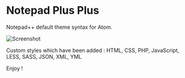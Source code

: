 # Notepad Plus Plus

Notepad++ default theme syntax for Atom.

![Screenshot](https://raw.githubusercontent.com/classikd/notepad-plus-plus-syntax/master/screenshot.png)

Custom styles which have been added :
HTML, CSS, PHP, JavaScript, LESS, SASS, JSON, XML, YML

Enjoy !
